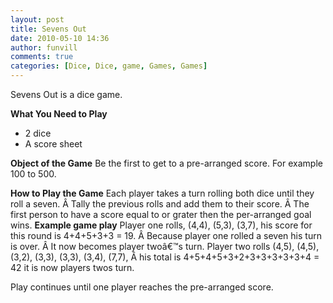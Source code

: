 ```yaml
---
layout: post
title: Sevens Out
date: 2010-05-10 14:36
author: funvill
comments: true
categories: [Dice, Dice, game, Games, Games]
---
```

Sevens Out is a dice game.

<strong>What You Need to Play</strong>
<ul>
	<li>2 dice</li>
	<li>A score sheet</li>
</ul>
<strong>Object of the Game</strong>
Be the first to get to a pre-arranged score.
For example 100 to 500.

<strong>How to Play the Game</strong>
Each player takes a turn rolling both dice until they roll a seven. Â Tally the previous rolls and add them to their score. Â The first person to have a score equal to or grater then the per-arranged goal wins.
<strong>
Example game play</strong>
Player one rolls, (4,4), (5,3), (3,7), his score for this round is 4+4+5+3+3 = 19. Â Because player one rolled a seven his turn is over. Â It now becomes player twoâ€™s turn.
Player two rolls (4,5), (4,5), (3,2), (3,3), (3,3), (3,4), (7,7), Â his total is 4+5+4+5+3+2+3+3+3+3+3+4 = 42 it is now players twos turn.

Play continues until one player reaches the pre-arranged score.
